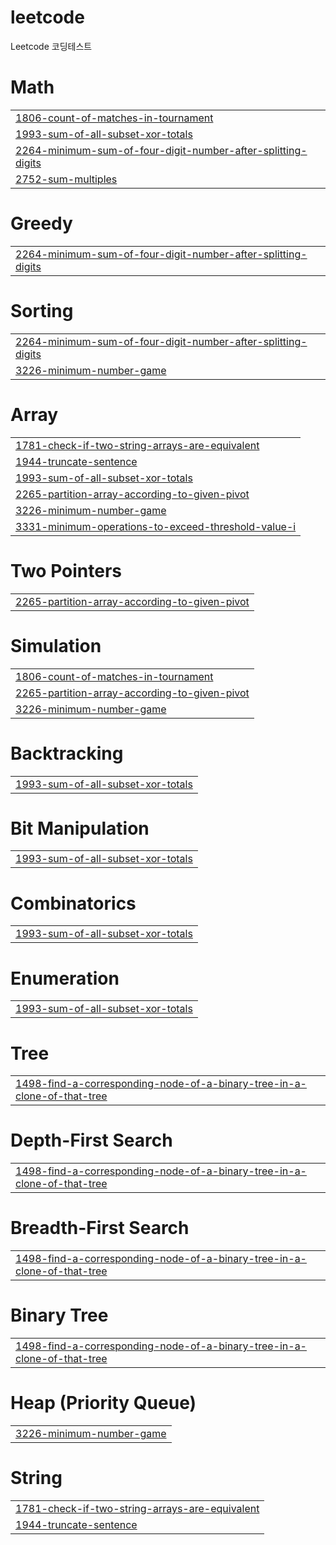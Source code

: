 # leetcode
Leetcode 코딩테스트


# Math
|  |
| ------- |
| [1806-count-of-matches-in-tournament](https://github.com/thejs89/leetcode/tree/master/1806-count-of-matches-in-tournament) |
| [1993-sum-of-all-subset-xor-totals](https://github.com/thejs89/leetcode/tree/master/1993-sum-of-all-subset-xor-totals) |
| [2264-minimum-sum-of-four-digit-number-after-splitting-digits](https://github.com/thejs89/leetcode/tree/master/2264-minimum-sum-of-four-digit-number-after-splitting-digits) |
| [2752-sum-multiples](https://github.com/thejs89/leetcode/tree/master/2752-sum-multiples) |
# Greedy
|  |
| ------- |
| [2264-minimum-sum-of-four-digit-number-after-splitting-digits](https://github.com/thejs89/leetcode/tree/master/2264-minimum-sum-of-four-digit-number-after-splitting-digits) |
# Sorting
|  |
| ------- |
| [2264-minimum-sum-of-four-digit-number-after-splitting-digits](https://github.com/thejs89/leetcode/tree/master/2264-minimum-sum-of-four-digit-number-after-splitting-digits) |
| [3226-minimum-number-game](https://github.com/thejs89/leetcode/tree/master/3226-minimum-number-game) |
# Array
|  |
| ------- |
| [1781-check-if-two-string-arrays-are-equivalent](https://github.com/thejs89/leetcode/tree/master/1781-check-if-two-string-arrays-are-equivalent) |
| [1944-truncate-sentence](https://github.com/thejs89/leetcode/tree/master/1944-truncate-sentence) |
| [1993-sum-of-all-subset-xor-totals](https://github.com/thejs89/leetcode/tree/master/1993-sum-of-all-subset-xor-totals) |
| [2265-partition-array-according-to-given-pivot](https://github.com/thejs89/leetcode/tree/master/2265-partition-array-according-to-given-pivot) |
| [3226-minimum-number-game](https://github.com/thejs89/leetcode/tree/master/3226-minimum-number-game) |
| [3331-minimum-operations-to-exceed-threshold-value-i](https://github.com/thejs89/leetcode/tree/master/3331-minimum-operations-to-exceed-threshold-value-i) |
# Two Pointers
|  |
| ------- |
| [2265-partition-array-according-to-given-pivot](https://github.com/thejs89/leetcode/tree/master/2265-partition-array-according-to-given-pivot) |
# Simulation
|  |
| ------- |
| [1806-count-of-matches-in-tournament](https://github.com/thejs89/leetcode/tree/master/1806-count-of-matches-in-tournament) |
| [2265-partition-array-according-to-given-pivot](https://github.com/thejs89/leetcode/tree/master/2265-partition-array-according-to-given-pivot) |
| [3226-minimum-number-game](https://github.com/thejs89/leetcode/tree/master/3226-minimum-number-game) |
# Backtracking
|  |
| ------- |
| [1993-sum-of-all-subset-xor-totals](https://github.com/thejs89/leetcode/tree/master/1993-sum-of-all-subset-xor-totals) |
# Bit Manipulation
|  |
| ------- |
| [1993-sum-of-all-subset-xor-totals](https://github.com/thejs89/leetcode/tree/master/1993-sum-of-all-subset-xor-totals) |
# Combinatorics
|  |
| ------- |
| [1993-sum-of-all-subset-xor-totals](https://github.com/thejs89/leetcode/tree/master/1993-sum-of-all-subset-xor-totals) |
# Enumeration
|  |
| ------- |
| [1993-sum-of-all-subset-xor-totals](https://github.com/thejs89/leetcode/tree/master/1993-sum-of-all-subset-xor-totals) |
# Tree
|  |
| ------- |
| [1498-find-a-corresponding-node-of-a-binary-tree-in-a-clone-of-that-tree](https://github.com/thejs89/leetcode/tree/master/1498-find-a-corresponding-node-of-a-binary-tree-in-a-clone-of-that-tree) |
# Depth-First Search
|  |
| ------- |
| [1498-find-a-corresponding-node-of-a-binary-tree-in-a-clone-of-that-tree](https://github.com/thejs89/leetcode/tree/master/1498-find-a-corresponding-node-of-a-binary-tree-in-a-clone-of-that-tree) |
# Breadth-First Search
|  |
| ------- |
| [1498-find-a-corresponding-node-of-a-binary-tree-in-a-clone-of-that-tree](https://github.com/thejs89/leetcode/tree/master/1498-find-a-corresponding-node-of-a-binary-tree-in-a-clone-of-that-tree) |
# Binary Tree
|  |
| ------- |
| [1498-find-a-corresponding-node-of-a-binary-tree-in-a-clone-of-that-tree](https://github.com/thejs89/leetcode/tree/master/1498-find-a-corresponding-node-of-a-binary-tree-in-a-clone-of-that-tree) |
# Heap (Priority Queue)
|  |
| ------- |
| [3226-minimum-number-game](https://github.com/thejs89/leetcode/tree/master/3226-minimum-number-game) |
# String
|  |
| ------- |
| [1781-check-if-two-string-arrays-are-equivalent](https://github.com/thejs89/leetcode/tree/master/1781-check-if-two-string-arrays-are-equivalent) |
| [1944-truncate-sentence](https://github.com/thejs89/leetcode/tree/master/1944-truncate-sentence) |